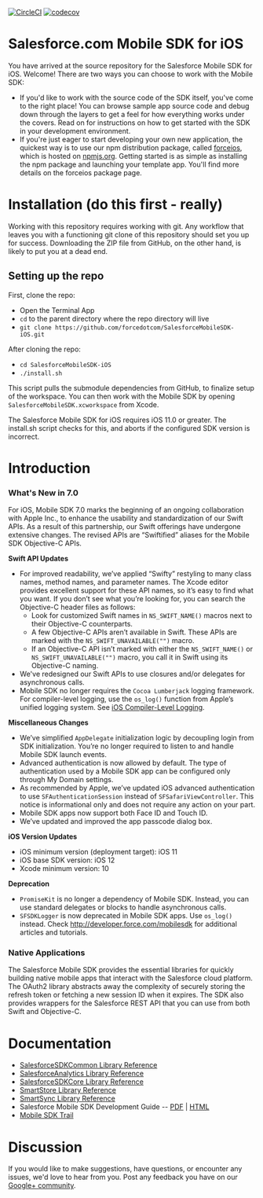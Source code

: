 [![CircleCI](https://circleci.com/gh/forcedotcom/SalesforceMobileSDK-iOS/tree/dev.svg?style=svg)](https://circleci.com/gh/forcedotcom/SalesforceMobileSDK-iOS/tree/dev)
[![codecov](https://codecov.io/gh/forcedotcom/SalesforceMobileSDK-iOS/branch/dev/graph/badge.svg)](https://codecov.io/gh/forcedotcom/SalesforceMobileSDK-iOS/branch/dev)

# Salesforce.com Mobile SDK for iOS

You have arrived at the source repository for the Salesforce Mobile SDK for iOS.  Welcome!  There are two ways you can choose to work with the Mobile SDK:

- If you'd like to work with the source code of the SDK itself, you've come to the right place!  You can browse sample app source code and debug down through the layers to get a feel for how everything works under the covers.  Read on for instructions on how to get started with the SDK in your development environment.
- If you're just eager to start developing your own new application, the quickest way is to use our npm distribution package, called [forceios](https://npmjs.org/package/forceios), which is hosted on [npmjs.org](https://npmjs.org/).  Getting started is as simple as installing the npm package and launching your template app.  You'll find more details on the forceios package page.

Installation (do this first - really)
==
Working with this repository requires working with git.  Any workflow that leaves you with a functioning git clone of this repository should set you up for success.  Downloading the ZIP file from GitHub, on the other hand, is likely to put you at a dead end.

## Setting up the repo
First, clone the repo:

- Open the Terminal App
- `cd` to the parent directory where the repo directory will live
- `git clone https://github.com/forcedotcom/SalesforceMobileSDK-iOS.git`

After cloning the repo:

- `cd SalesforceMobileSDK-iOS`
- `./install.sh`

This script pulls the submodule dependencies from GitHub, to finalize setup of the workspace.  You can then work with the Mobile SDK by opening `SalesforceMobileSDK.xcworkspace` from Xcode.

The Salesforce Mobile SDK for iOS requires iOS 11.0 or greater.  The install.sh script checks for this, and aborts if the configured SDK version is incorrect.

Introduction
==

### What's New in 7.0

For iOS, Mobile SDK 7.0 marks the beginning of an ongoing collaboration with Apple Inc., to enhance the usability and standardization
of our Swift APIs. As a result of this partnership, our Swift offerings have undergone extensive changes. The revised APIs are “Swiftified”
aliases for the Mobile SDK Objective-C APIs.

**Swift API Updates**
- For improved readability, we’ve applied “Swifty” restyling to many class names, method names, and parameter names. The Xcode
editor provides excellent support for these API names, so it’s easy to find what you want. If you don’t see what you’re looking for,
you can search the Objective-C header files as follows:
  - Look for customized Swift names in `NS_SWIFT_NAME()` macros next to their Objective-C counterparts.
  - A few Objective-C APIs aren’t available in Swift. These APIs are marked with the `NS_SWIFT_UNAVAILABLE("")` macro.
  - If an Objective-C API isn’t marked with either the `NS_SWIFT_NAME()` or `NS_SWIFT_UNAVAILABLE("")` macro, you
call it in Swift using its Objective-C naming.
- We've redesigned our Swift APIs to use closures and/or delegates for asynchronous calls.
- Mobile SDK no longer requires the `Cocoa Lumberjack` logging framework. For compiler-level logging, use the `os_log()` function
from Apple’s unified logging system. See [iOS Compiler-Level Logging](https://developer.salesforce.com/docs/atlas.en-us.noversion.mobile_sdk.meta/mobile_sdk/analytics_logging_ios.htm).

**Miscellaneous Changes**
- We’ve simplified `AppDelegate` initialization logic by decoupling login from SDK initialization. You’re no longer required to listen to
and handle Mobile SDK launch events.
- Advanced authentication is now allowed by default. The type of authentication used by a Mobile SDK app can be configured only
through My Domain settings.
- As recommended by Apple, we’ve updated iOS advanced authentication to use `SFAuthenticationSession` instead of
`SFSafariViewController`. This notice is informational only and does not require any action on your part.
- Mobile SDK apps now support both Face ID and Touch ID.
- We’ve updated and improved the app passcode dialog box.
  
**iOS Version Updates**
- iOS minimum version (deployment target): iOS 11
- iOS base SDK version: iOS 12
- Xcode minimum version: 10
  
**Deprecation**
- `PromiseKit` is no longer a dependency of Mobile SDK. Instead, you can use standard delegates or blocks to handle asynchronous calls.
- `SFSDKLogger` is now deprecated in Mobile SDK apps. Use `os_log()` instead.
Check http://developer.force.com/mobilesdk for additional articles and tutorials.

### Native Applications
The Salesforce Mobile SDK provides the essential libraries for quickly building native mobile apps that interact with the Salesforce cloud platform. The OAuth2 library abstracts away the complexity of securely storing the refresh token or fetching a new session ID when it expires. The SDK also provides wrappers for the Salesforce REST API that you can use from both Swift and Objective-C.

Documentation
==

* [SalesforceSDKCommon Library Reference](http://forcedotcom.github.io/SalesforceMobileSDK-iOS/Documentation/SalesforceSDKCommon/html/index.html)
* [SalesforceAnalytics Library Reference](http://forcedotcom.github.io/SalesforceMobileSDK-iOS/Documentation/SalesforceAnalytics/html/index.html)
* [SalesforceSDKCore Library Reference](http://forcedotcom.github.io/SalesforceMobileSDK-iOS/Documentation/SalesforceSDKCore/html/index.html)
* [SmartStore Library Reference](http://forcedotcom.github.io/SalesforceMobileSDK-iOS/Documentation/SmartStore/html/index.html)
* [SmartSync Library Reference](http://forcedotcom.github.io/SalesforceMobileSDK-iOS/Documentation/SmartSync/html/index.html)
* Salesforce Mobile SDK Development Guide -- [PDF](https://github.com/forcedotcom/SalesforceMobileSDK-Shared/blob/master/doc/mobile_sdk.pdf) | [HTML](https://developer.salesforce.com/docs/atlas.en-us.mobile_sdk.meta/mobile_sdk/preface_intro.htm)
* [Mobile SDK Trail](https://trailhead.salesforce.com/en/content/learn/trails/start-ios-appdev)

Discussion
==

If you would like to make suggestions, have questions, or encounter any issues, we'd love to hear from you. Post any feedback you have on our [Google+ community](https://plus.google.com/communities/114225252149514546445).
